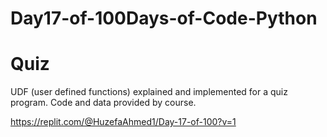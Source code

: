 # Day17-of-100Days-of-Code-Python
# Quiz

UDF (user defined functions) explained and implemented for a quiz program. Code and data provided by course.

https://replit.com/@HuzefaAhmed1/Day-17-of-100?v=1
